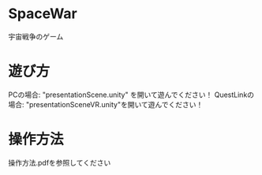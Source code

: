 # SpaceWar
宇宙戦争のゲーム<br>
# 遊び方
PCの場合: "presentationScene.unity" を開いて遊んでください！
QuestLinkの場合: "presentationSceneVR.unity"を開いて遊んでください！
# 操作方法
操作方法.pdfを参照してください
